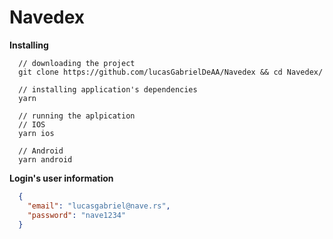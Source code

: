 # Navedex

**Installing**

```
  // downloading the project
  git clone https://github.com/lucasGabrielDeAA/Navedex && cd Navedex/

  // installing application's dependencies
  yarn

  // running the aplpication
  // IOS
  yarn ios

  // Android
  yarn android
```

**Login\'s user information**

```json
  {
    "email": "lucasgabriel@nave.rs",
    "password": "nave1234"
  }
```
